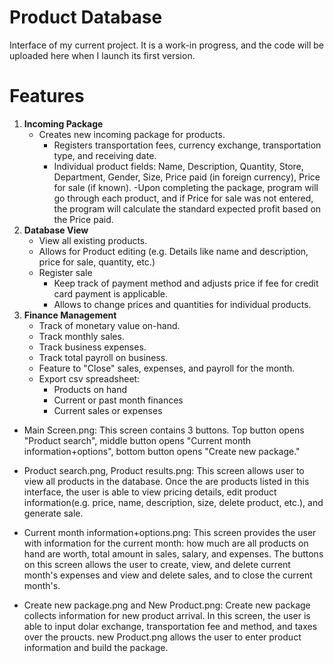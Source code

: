 # Product Database
Interface of my current project. It is a work-in progress, and the code will be uploaded here when I launch its first version.
# Features
1. **Incoming Package**
    - Creates new incoming package for products. 
      - Registers transportation fees, currency exchange, transportation type, and receiving date.
      - Individual product fields: Name, Description, Quantity, Store, Department, Gender, Size, Price paid (in foreign currency), Price for sale (if known).
    -Upon completing the package, program will go through each product, and if Price for sale was not entered, the program will calculate the standard expected profit based on the Price paid. 
2. **Database View**
    - View all existing products.
    - Allows for Product editing (e.g. Details like name and description, price for sale, quantity, etc.)
    - Register sale
      - Keep track of payment method and adjusts price if fee for credit card payment is applicable. 
      - Allows to change prices and quantities for individual products.
3. **Finance Management**
    - Track of monetary value on-hand.
    - Track monthly sales.
    - Track business expenses.
    - Track total payroll on business.
    - Feature to "Close" sales, expenses, and payroll for the month.
    - Export csv spreadsheet:
      - Products on hand 
      - Current or past month finances 
      - Current sales or expenses


- Main Screen.png: This screen contains 3 buttons. Top button opens "Product search", middle button opens "Current month information+options", bottom button opens "Create new package."

- Product search.png, Product results.png: This screen allows user to view all products in the database. Once the are products listed in this interface, the user is able to view pricing details, edit product information(e.g. price, name, description, size, delete product, etc.), and generate sale.

- Current month information+options.png: This screen provides the user with information for the current month: how much are all products on hand are worth, total amount in sales, salary, and expenses. The buttons on this screen allows the user to create, view, and delete current month's expenses and view and delete sales, and to close the current month's.

- Create new package.png and New Product.png: Create new package collects information for new product arrival. In this screen, the user is able to input dolar exchange, transportation fee and method, and taxes over the proucts. new Product.png allows the user to enter product information and build the package. 
